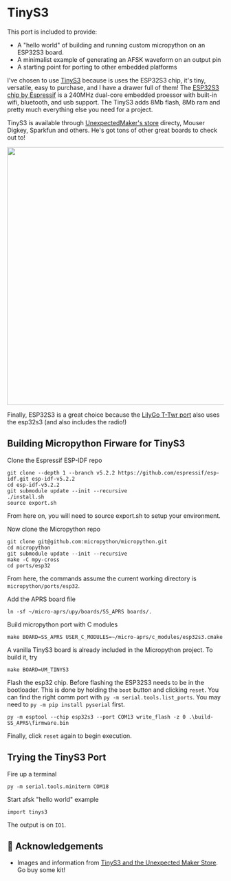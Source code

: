 # TinyS3

This port is included to provide:
- A "hello world" of building and running custom micropython on an ESP32S3 board.
- A minimalist example of generating an AFSK waveform on an output pin
- A starting point for porting to other embedded platforms

I've chosen to use [TinyS3](https://unexpectedmaker.com/shop.html#!/TinyS3/p/577100101/category=154217256) because is uses the ESP32S3 chip, it's tiny, versatile, easy to purchase, and I have a drawer full of them!  The [ESP32S3 chip by Espressif](https://www.espressif.com/en/products/socs/esp32-s3) is a 240MHz dual-core embedded proessor with built-in wifi, bluetooth, and usb support.  The TinyS3 adds 8Mb flash, 8Mb ram and pretty much everything else you need for a project.  

TinyS3 is available through [UnexpectedMaker's store](https://unexpectedmaker.com/) directy, Mouser Digkey, Sparkfun and others. He's got tons of other great boards to check out to!

<p align="center">
  <img src="https://github.com/stephanelsmith/micro-aprs/blob/master/docs/upy/tinys3/pins_tinys3.jpg?raw=true" alt="" width="600"/>
</p>

Finally, ESP32S3 is a great choice because the [LilyGo T-Twr port](../lilygottwr/README.md) also uses the esp32s3 (and also includes the radio!)

## Building Micropython Firware for TinyS3

Clone the Espressif ESP-IDF repo
```
git clone --depth 1 --branch v5.2.2 https://github.com/espressif/esp-idf.git esp-idf-v5.2.2
cd esp-idf-v5.2.2
git submodule update --init --recursive
./install.sh
source export.sh
```
From here on, you will need to source export.sh to setup your environment.

Now clone the Micropython repo
```
git clone git@github.com:micropython/micropython.git
cd micropython
git submodule update --init --recursive
make -C mpy-cross
cd ports/esp32
```
From here, the commands assume the current working directory is ```micropython/ports/esp32```.

Add the APRS board file
```
ln -sf ~/micro-aprs/upy/boards/SS_APRS boards/.
```

Build micropython port with C modules
```
make BOARD=SS_APRS USER_C_MODULES=~/micro-aprs/c_modules/esp32s3.cmake
```

A vanilla TinyS3 board is already included in the Micropython project.  To build it, try
```
make BOARD=UM_TINYS3
```


Flash the esp32 chip.  Before flashing the ESP32S3 needs to be in the bootloader.  This is done by holding the ```boot``` button and clicking ```reset```.  You can find the right comm port with ```py -m serial.tools.list_ports```.  You may need to ```py -m pip install pyserial``` first.
```
py -m esptool --chip esp32s3 --port COM13 write_flash -z 0 .\build-SS_APRS\firmware.bin
```
Finally, click ```reset``` again to begin execution.


## Trying the TinyS3 Port


Fire up a terminal
```
py -m serial.tools.miniterm COM18
```

Start afsk "hello world" example
```
import tinys3
```

The output is on ```IO1```.




## :raised_hands: Acknowledgements
- Images and information from [TinyS3 and the Unexpected Maker Store](https://esp32s3.com/tinys3.html).  Go buy some kit!


